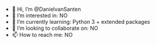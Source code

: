 - 👋 Hi, I’m @DanielvanSanten
- 👀 I’m interested in: NO
- 🌱 I’m currently learning: Python 3 + extended packages
- 💞️ I’m looking to collaborate on: NO
- 📫 How to reach me: NO

<!---
DanielvanSanten/DanielvanSanten is a ✨ special ✨ repository because its `README.md` (this file) appears on your GitHub profile.
You can click the Preview link to take a look at your changes.
--->
